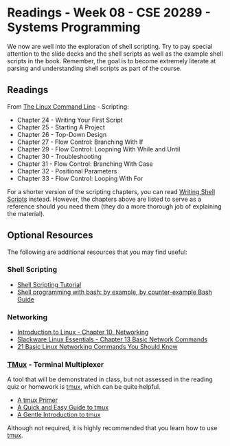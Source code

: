 # Readings - Week 08 - CSE 20289 - Systems Programming

We now are well into the exploration of shell scripting.  Try to pay special attention to the slide decks and the shell scripts as well as the example shell scripts in the book.  Remember, the goal is to become extremely literate at parsing and understanding shell scripts as part of the course.  

## Readings

From [The Linux Command Line](https://linuxcommand.org/tlcl.php) - Scripting:

* Chapter 24 - Writing Your First Script
* Chapter 25 - Starting A Project
* Chapter 26 - Top-Down Design
* Chapter 27 - Flow Control: Branching With If
* Chapter 29 - Flow Control: Loopning With While and Until
* Chapter 30 - Troubleshooting
* Chapter 31 - Flow Control: Branching With Case
* Chapter 32 - Positional Parameters
* Chapter 33 - Flow Control: Looping With For

For a shorter version of the scripting chapters, you can read [Writing Shell Scripts](https://linuxcommand.org/lc3_writing_shell_scripts.php) instead. However, the chapters above are listed to serve as a reference should you need them (they do a more thorough job of explaining the material).

## Optional Resources

The following are additional resources that you may find useful:

### Shell Scripting

* [Shell Scripting Tutorial](https://www.shellscript.sh/)
* [Shell programming with bash: by example, by counter-example
Bash Guide](http://matt.might.net/articles/bash-by-example/)

### Networking 

* [Introduction to Linux - Chapter 10. Networking](http://www.tldp.org/LDP/intro-linux/html/chap_10.html)
* [Slackware Linux Essentials - Chapter 13 Basic Network Commands](http://www.slackbook.org/html/basic-network-commands.html)
* [21 Basic Linux Networking Commands You Should Know](https://itsfoss.com/basic-linux-networking-commands/)

### [TMux](https://github.com/tmux/tmux/wiki) - Terminal Multiplexer

A tool that will be demonstrated in class, but not assessed in the reading quiz or homework is [tmux](https://github.com/tmux/tmux/wiki), which can be quite helpful.

* [A tmux Primer](https://danielmiessler.com/study/tmux/)
* [A Quick and Easy Guide to tmux](http://www.hamvocke.com/blog/a-quick-and-easy-guide-to-tmux/)
* [A Gentle Introduction to tmux](https://medium.com/hackernoon/a-gentle-introduction-to-tmux-8d784c404340)

Although not required, it is highly recommended that you learn how to use [tmux](https://github.com/tmux/tmux/wiki).